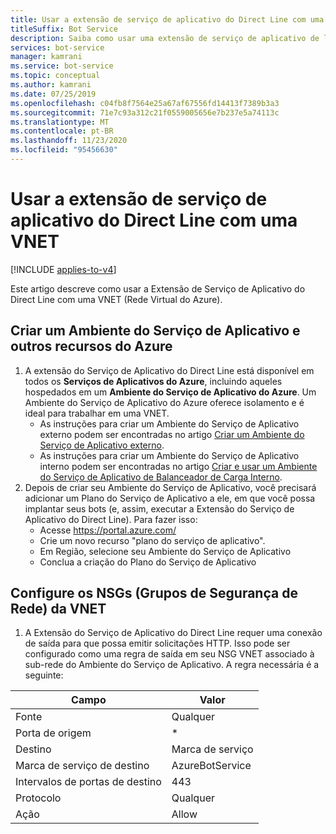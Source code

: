```yaml
---
title: Usar a extensão de serviço de aplicativo do Direct Line com uma VNET
titleSuffix: Bot Service
description: Saiba como usar uma extensão de serviço de aplicativo de linha direta com uma rede virtual do Azure. Consulte como criar um ambiente e configurar uma conexão de saída.
services: bot-service
manager: kamrani
ms.service: bot-service
ms.topic: conceptual
ms.author: kamrani
ms.date: 07/25/2019
ms.openlocfilehash: c04fb8f7564e25a67af67556fd14413f7389b3a3
ms.sourcegitcommit: 71e7c93a312c21f0559005656e7b237e5a74113c
ms.translationtype: MT
ms.contentlocale: pt-BR
ms.lasthandoff: 11/23/2020
ms.locfileid: "95456630"
---
```

# <a name="use-direct-line-app-service-extension-within-a-vnet"></a>Usar a extensão de serviço de aplicativo do Direct Line com uma VNET

[!INCLUDE [applies-to-v4](includes/applies-to-v4-current.md)]

Este artigo descreve como usar a Extensão de Serviço de Aplicativo do Direct Line com uma VNET (Rede Virtual do Azure).

## <a name="create-an-app-service-environment-and-other-azure-resources"></a>Criar um Ambiente do Serviço de Aplicativo e outros recursos do Azure

1. A extensão do Serviço de Aplicativo do Direct Line está disponível em todos os **Serviços de Aplicativos do Azure**, incluindo aqueles hospedados em um **Ambiente do Serviço de Aplicativo do Azure**. Um Ambiente do Serviço de Aplicativo do Azure oferece isolamento e é ideal para trabalhar em uma VNET.
    - As instruções para criar um Ambiente do Serviço de Aplicativo externo podem ser encontradas no artigo [Criar um Ambiente do Serviço de Aplicativo externo](https://docs.microsoft.com/azure/app-service/environment/create-external-ase).
    - As instruções para criar um Ambiente do Serviço de Aplicativo interno podem ser encontradas no artigo [Criar e usar um Ambiente do Serviço de Aplicativo de Balanceador de Carga Interno](https://docs.microsoft.com/azure/app-service/environment/create-ilb-ase).
1. Depois de criar seu Ambiente do Serviço de Aplicativo, você precisará adicionar um Plano do Serviço de Aplicativo a ele, em que você possa implantar seus bots (e, assim, executar a Extensão do Serviço de Aplicativo do Direct Line). Para fazer isso:
    - Acesse https://portal.azure.com/
    - Crie um novo recurso "plano do serviço de aplicativo".
    - Em Região, selecione seu Ambiente do Serviço de Aplicativo
    - Conclua a criação do Plano do Serviço de Aplicativo

## <a name="configure-the-vnet-network-security-groups-nsg"></a>Configure os NSGs (Grupos de Segurança de Rede) da VNET

1. A Extensão do Serviço de Aplicativo do Direct Line requer uma conexão de saída para que possa emitir solicitações HTTP. Isso pode ser configurado como uma regra de saída em seu NSG VNET associado à sub-rede do Ambiente do Serviço de Aplicativo. A regra necessária é a seguinte:

|Campo|Valor|
|---|---|
|Fonte|Qualquer|
|Porta de origem|*|
|Destino|Marca de serviço|
|Marca de serviço de destino|AzureBotService|
|Intervalos de portas de destino|443|
|Protocolo|Qualquer|
|Ação|Allow|
